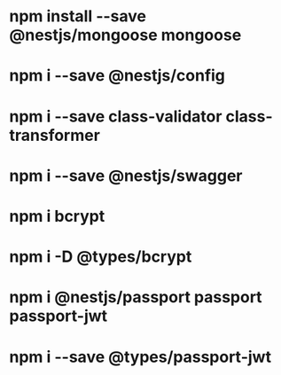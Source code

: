 # npm install --save @nestjs/mongoose mongoose
# npm i --save @nestjs/config
# npm i --save class-validator class-transformer
# npm i --save @nestjs/swagger
# npm i bcrypt
# npm i -D @types/bcrypt
# npm i @nestjs/passport passport passport-jwt
# npm i --save @types/passport-jwt